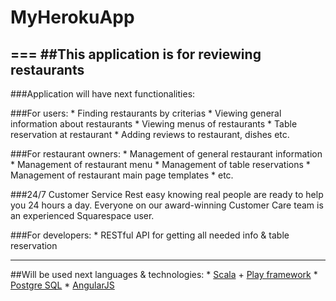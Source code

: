 # MyHerokuApp
  ===
  ##This application is for reviewing restaurants
  ---
  ###Application will have next functionalities:

  ###For users:
    * Finding restaurants by criterias
    * Viewing general information about restaurants
    * Viewing menus of restaurants
    * Table reservation at restaurant
    * Adding reviews to restaurant, dishes etc.

  ###For restaurant owners:
    * Management of general restaurant information
    * Management of restaurant menu
    * Management of table reservations
    * Management of restaurant main page templates
    * etc.

  ###24/7 Customer Service
    Rest easy knowing real people are ready to help you 24 hours a day. Everyone on our award-winning Customer Care team is an experienced Squarespace user.

  ###For developers:
    * RESTful API for getting all needed info & table reservation

  ---
  ##Will be used next languages & technologies:
    * [Scala][] + [Play framework][]
    * [Postgre SQL][]
    * [AngularJS][]

  [Scala]: http://www.scala-lang.org
  [Play framework]: https://www.playframework.com
  [Postgre SQL]: http://www.postgresql.org/
  [AngularJS]: https://angularjs.org/

